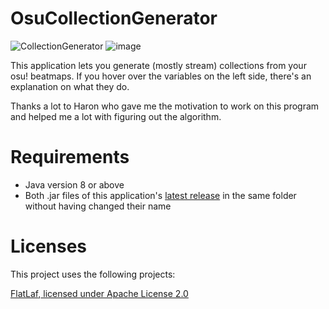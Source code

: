 # OsuCollectionGenerator
![CollectionGenerator](https://user-images.githubusercontent.com/52568586/120831214-9bb7a180-c55f-11eb-80fe-c5ad4a53636a.png)
![image](https://user-images.githubusercontent.com/52568586/120834747-be4bb980-c563-11eb-8274-7d0390e47550.png)


This application lets you generate (mostly stream) collections from your osu! beatmaps.
If you hover over the variables on the left side, there's an explanation on what they do.


Thanks a lot to Haron who gave me the motivation to work on this program and helped me a lot with figuring out the algorithm.

# Requirements
- Java version 8 or above
- Both .jar files of this application's [latest release](https://github.com/LuzianU/OsuCollectionGenerator/releases/latest) in the same folder without having changed their name

# Licenses
This project uses the following projects:

[FlatLaf](https://github.com/JFormDesigner/FlatLaf),[ licensed under Apache License 2.0](https://github.com/JFormDesigner/FlatLaf/blob/main/LICENSE)
